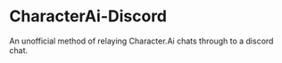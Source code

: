# CharacterAi-Discord
An unofficial method of relaying Character.Ai chats through to a discord chat. 
